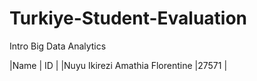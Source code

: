 # Turkiye-Student-Evaluation
Intro Big Data Analytics 

|Name                             | ID   |
|Nuyu Ikirezi Amathia Florentine  |27571 |

